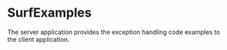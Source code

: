 SurfExamples
============

The server application provides the exception handling code examples to the client application.
